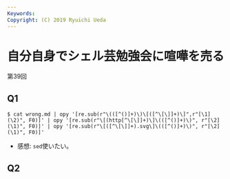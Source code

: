 ```yaml
---
Keywords: 
Copyright: (C) 2019 Ryuichi Ueda
---
```


# 自分自身でシェル芸勉強会に喧嘩を売る

第39回

## Q1

```
$ cat wrong.md | opy '[re.sub(r"\(([^()]+)\)\[([^\[\]]+)\]",r"[\1](\2)", F0)]' | opy '[re.sub(r"\[(http[^\[\]]+)\]\(([^()]+)\)", r"[\2](\1)", F0)]' | opy '[re.sub(r"\[([^\[\]]+).svg\]\(([^()]+)\)", r"[\2](\1)", F0)]'
```

* 感想: `sed`使いたい。

## Q2


